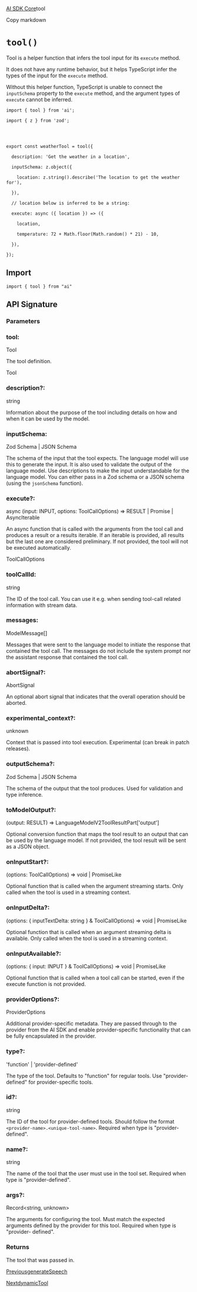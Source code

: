 [AI SDK Core](/docs/ai-sdk-core)tool

Copy markdown

# `tool()`

Tool is a helper function that infers the tool input for its `execute` method.

It does not have any runtime behavior, but it helps TypeScript infer the types
of the input for the `execute` method.

Without this helper function, TypeScript is unable to connect the
`inputSchema` property to the `execute` method, and the argument types of
`execute` cannot be inferred.

    
    
    import { tool } from 'ai';
    
    import { z } from 'zod';
    
    
    
    
    export const weatherTool = tool({
    
      description: 'Get the weather in a location',
    
      inputSchema: z.object({
    
        location: z.string().describe('The location to get the weather for'),
    
      }),
    
      // location below is inferred to be a string:
    
      execute: async ({ location }) => ({
    
        location,
    
        temperature: 72 + Math.floor(Math.random() * 21) - 10,
    
      }),
    
    });

## Import

    
    
    import { tool } from "ai"

## API Signature

### Parameters

### tool:

Tool

The tool definition.

Tool

### description?:

string

Information about the purpose of the tool including details on how and when it
can be used by the model.

### inputSchema:

Zod Schema | JSON Schema

The schema of the input that the tool expects. The language model will use
this to generate the input. It is also used to validate the output of the
language model. Use descriptions to make the input understandable for the
language model. You can either pass in a Zod schema or a JSON schema (using
the `jsonSchema` function).

### execute?:

async (input: INPUT, options: ToolCallOptions) => RESULT | Promise<RESULT> | AsyncIterable<RESULT>

An async function that is called with the arguments from the tool call and
produces a result or a results iterable. If an iterable is provided, all
results but the last one are considered preliminary. If not provided, the tool
will not be executed automatically.

ToolCallOptions

### toolCallId:

string

The ID of the tool call. You can use it e.g. when sending tool-call related
information with stream data.

### messages:

ModelMessage[]

Messages that were sent to the language model to initiate the response that
contained the tool call. The messages do not include the system prompt nor the
assistant response that contained the tool call.

### abortSignal?:

AbortSignal

An optional abort signal that indicates that the overall operation should be
aborted.

### experimental_context?:

unknown

Context that is passed into tool execution. Experimental (can break in patch
releases).

### outputSchema?:

Zod Schema | JSON Schema

The schema of the output that the tool produces. Used for validation and type
inference.

### toModelOutput?:

(output: RESULT) => LanguageModelV2ToolResultPart['output']

Optional conversion function that maps the tool result to an output that can
be used by the language model. If not provided, the tool result will be sent
as a JSON object.

### onInputStart?:

(options: ToolCallOptions) => void | PromiseLike<void>

Optional function that is called when the argument streaming starts. Only
called when the tool is used in a streaming context.

### onInputDelta?:

(options: { inputTextDelta: string } & ToolCallOptions) => void | PromiseLike<void>

Optional function that is called when an argument streaming delta is
available. Only called when the tool is used in a streaming context.

### onInputAvailable?:

(options: { input: INPUT } & ToolCallOptions) => void | PromiseLike<void>

Optional function that is called when a tool call can be started, even if the
execute function is not provided.

### providerOptions?:

ProviderOptions

Additional provider-specific metadata. They are passed through to the provider
from the AI SDK and enable provider-specific functionality that can be fully
encapsulated in the provider.

### type?:

'function' | 'provider-defined'

The type of the tool. Defaults to "function" for regular tools. Use "provider-
defined" for provider-specific tools.

### id?:

string

The ID of the tool for provider-defined tools. Should follow the format
`<provider-name>.<unique-tool-name>`. Required when type is "provider-
defined".

### name?:

string

The name of the tool that the user must use in the tool set. Required when
type is "provider-defined".

### args?:

Record<string, unknown>

The arguments for configuring the tool. Must match the expected arguments
defined by the provider for this tool. Required when type is "provider-
defined".

### Returns

The tool that was passed in.

[PreviousgenerateSpeech](/docs/reference/ai-sdk-core/generate-speech)

[NextdynamicTool](/docs/reference/ai-sdk-core/dynamic-tool)

